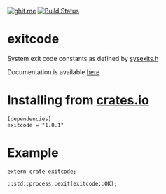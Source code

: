 [![ghit.me](https://ghit.me/badge.svg?repo=benwilber/exitcode)](https://ghit.me/repo/benwilber/exitcode) [![Build Status](https://travis-ci.org/benwilber/exitcode.svg?branch=master)](https://travis-ci.org/benwilber/exitcode)

# exitcode
System exit code constants as defined by [sysexits.h](https://www.freebsd.org/cgi/man.cgi?query=sysexits&apropos=0&sektion=0&manpath=FreeBSD+4.3-RELEASE&format=html)

Documentation is available [here](https://docs.rs/exitcode)

# Installing from [crates.io](https://crates.io/crates/exitcode)
```
[dependencies]
exitcode = "1.0.1"
```
# Example
```
extern crate exitcode;

::std::process::exit(exitcode::OK);
```
